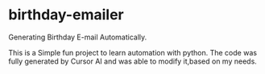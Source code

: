 # birthday-emailer
Generating Birthday E-mail Automatically. 

This is a Simple fun project to learn automation with python.
The code was fully generated by Cursor AI and  was able to modify it,based on my needs.


